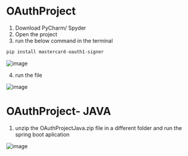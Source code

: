 # OAuthProject

1. Download PyCharm/ Spyder
2. Open the project
3. run the below command in the terminal

```python
pip install mastercard-oauth1-signer
```

 ![image](https://user-images.githubusercontent.com/42572566/175645306-d71a4220-d22c-461f-b7ea-0610b1f5916b.png)

4. run the file

![image](https://user-images.githubusercontent.com/42572566/175645879-adaf2a3e-8dca-45a7-aa30-58f4c9630ece.png)



# OAuthProject- JAVA

1. unzip the OAuthProjectJava.zip file in a different folder and run the spring boot aplication

![image](https://user-images.githubusercontent.com/42572566/175646654-32f1d12a-292d-478f-882e-8801e35486da.png)
